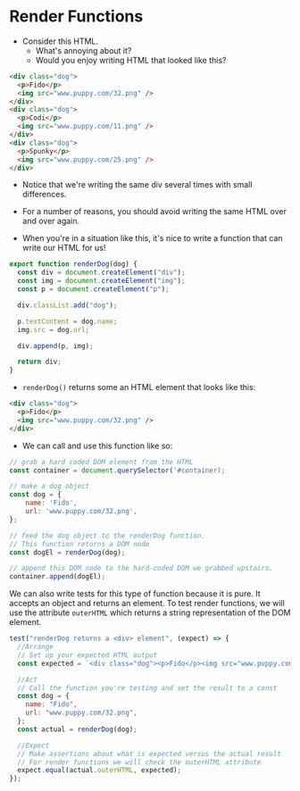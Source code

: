# Render Functions

- Consider this HTML.
  - What's annoying about it?
  - Would you enjoy writing HTML that looked like this?

```html
<div class="dog">
  <p>Fido</p>
  <img src="www.puppy.com/32.png" />
</div>
<div class="dog">
  <p>Codi</p>
  <img src="www.puppy.com/11.png" />
</div>
<div class="dog">
  <p>Spunky</p>
  <img src="www.puppy.com/25.png" />
</div>
```

- Notice that we're writing the same div several times with small differences.

- For a number of reasons, you should avoid writing the same HTML over and over again.
- When you're in a situation like this, it's nice to write a function that can write our HTML for us!

```js
export function renderDog(dog) {
  const div = document.createElement("div");
  const img = document.createElement("img");
  const p = document.createElement("p");

  div.classList.add("dog");

  p.textContent = dog.name;
  img.src = dog.url;

  div.append(p, img);

  return div;
}
```

- `renderDog()` returns some an HTML element that looks like this:

```html
<div class="dog">
  <p>Fido</p>
  <img src="www.puppy.com/32.png" />
</div>
```

- We can call and use this function like so:

```js
// grab a hard coded DOM element from the HTML
const container = document.querySelector('#container);

// make a dog object
const dog = {
    name: 'Fido',
    url: 'www.puppy.com/32.png',
};

// feed the dog object to the renderDog function.
// This function returns a DOM node
const dogEl = renderDog(dog);

// append this DOM node to the hard-coded DOM we grabbed upstairs.
container.append(dogEl);
```

We can also write tests for this type of function because it is pure. It accepts an object and returns an element. To test render functions, we will use the attribute `outerHTML` which returns a string representation of the DOM element.

```js
test("renderDog returns a <div> element", (expect) => {
  //Arrange
  // Set up your expected HTML output
  const expected = `<div class="dog"><p>Fido</p><img src="www.puppy.com/32.png" /></div>`;

  //Act
  // Call the function you're testing and set the result to a const
  const dog = {
    name: "Fido",
    url: "www.puppy.com/32.png",
  };
  const actual = renderDog(dog);

  //Expect
  // Make assertions about what is expected versus the actual result
  // For render functions we will check the outerHTML attribute
  expect.equal(actual.outerHTML, expected);
});
```
